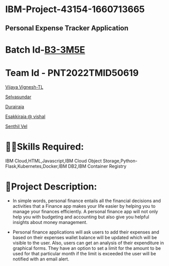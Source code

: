 
# IBM-Project-43154-1660713665
## Personal Expense Tracker Application
# Batch Id-[B3-3M5E](https://github.com/IBM-EPBL/Assignments-CApD/tree/main/B3-3M5E)
# Team Id - PNT2022TMID50619
[Vijaya Vignesh-TL](https://github.com/vijayvignesh021)

[Selvasundar](https://github.com/SelvaSundar45)

[Durairaja](https://github.com/DURAIRAJA01)

[Esakkiraja @ vishal](https://github.com/esakkirajavishal)

[Senthil Vel ](https://github.com/SENTHILVEL13)

# 👨‍💻Skills Required:
IBM Cloud,HTML,Javascript,IBM Cloud Object Storage,Python-Flask,Kubernetes,Docker,IBM DB2,IBM Container Registry

# 📖Project Description:
- In simple words, personal finance entails all the financial decisions and activities that a Finance app makes your life easier by helping you to manage your finances efficiently. A personal finance app will not only help you with budgeting and accounting but also give you helpful insights about money management.

- Personal finance applications will ask users to add their expenses and based on their expenses wallet balance will be updated which will be visible to the user.  Also, users can get an analysis of their expenditure in graphical forms. They have an option to set a limit for the amount to be used for that particular month if the limit is exceeded the user will be notified with an email alert.
